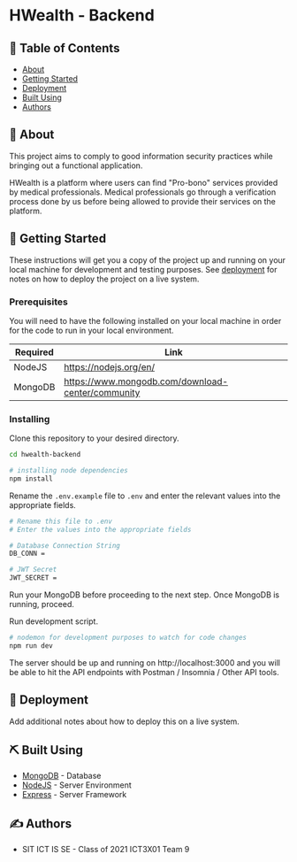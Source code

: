 # HWealth - Backend

## 📝 Table of Contents

- [About](#about)
- [Getting Started](#getting_started)
- [Deployment](#deployment)
- [Built Using](#built_using)
- [Authors](#authors)

## 🧐 About <a name = "about"></a>

This project aims to comply to good information security practices while bringing out a functional application.

HWealth is a platform where users can find "Pro-bono" services provided by medical professionals. Medical professionals go through a verification process done by us before being allowed to provide their services on the platform.

## 🏁 Getting Started <a name = "getting_started"></a>

These instructions will get you a copy of the project up and running on your local machine for development and testing purposes. See [deployment](#deployment) for notes on how to deploy the project on a live system.

### Prerequisites

You will need to have the following installed on your local machine in order for the code to run in your local environment.

| Required | Link                                              |
| -------- | ------------------------------------------------- |
| NodeJS   | https://nodejs.org/en/                            |
| MongoDB  | https://www.mongodb.com/download-center/community |

### Installing

Clone this repository to your desired directory.

```bash
cd hwealth-backend

# installing node dependencies
npm install
```

Rename the `.env.example` file to `.env` and enter the relevant values into the appropriate fields.

```bash
# Rename this file to .env
# Enter the values into the appropriate fields

# Database Connection String
DB_CONN =

# JWT Secret
JWT_SECRET =
```

Run your MongoDB before proceeding to the next step. Once MongoDB is running, proceed.

Run development script.

```bash
# nodemon for development purposes to watch for code changes
npm run dev
```

The server should be up and running on http://localhost:3000 and you will be able to hit the API endpoints with Postman / Insomnia / Other API tools.

## 🚀 Deployment <a name = "deployment"></a>

Add additional notes about how to deploy this on a live system.

## ⛏️ Built Using <a name = "built_using"></a>

- [MongoDB](https://www.mongodb.com/) - Database
- [NodeJS](https://nodejs.org/en/) - Server Environment
- [Express](https://expressjs.com/) - Server Framework

## ✍️ Authors <a name = "authors"></a>

- SIT ICT IS SE - Class of 2021 ICT3X01 Team 9
